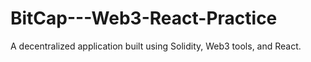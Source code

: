 # BitCap---Web3-React-Practice
A decentralized application built using Solidity, Web3 tools, and React.
